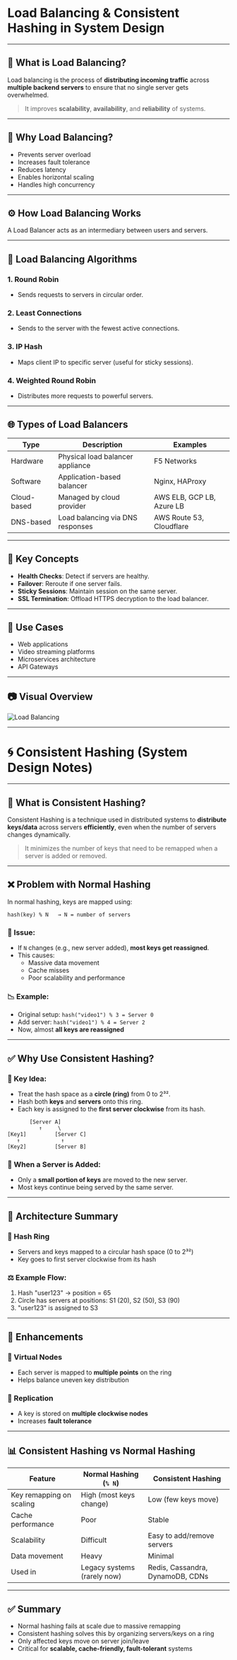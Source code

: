 # Load Balancing & Consistent Hashing in System Design

---

## 📌 What is Load Balancing?

Load balancing is the process of **distributing incoming traffic** across **multiple backend servers** to ensure that no single server gets overwhelmed.

> It improves **scalability**, **availability**, and **reliability** of systems.

---

## 🚦 Why Load Balancing?

- Prevents server overload
- Increases fault tolerance
- Reduces latency
- Enables horizontal scaling
- Handles high concurrency

---

## ⚙️ How Load Balancing Works

A Load Balancer acts as an intermediary between users and servers.


---

## 🧠 Load Balancing Algorithms

### 1. Round Robin
- Sends requests to servers in circular order.

### 2. Least Connections
- Sends to the server with the fewest active connections.

### 3. IP Hash
- Maps client IP to specific server (useful for sticky sessions).

### 4. Weighted Round Robin
- Distributes more requests to powerful servers.

---

## 🌐 Types of Load Balancers

| Type            | Description                         | Examples                    |
|------------------|-------------------------------------|-----------------------------|
| Hardware         | Physical load balancer appliance    | F5 Networks                 |
| Software         | Application-based balancer          | Nginx, HAProxy              |
| Cloud-based      | Managed by cloud provider           | AWS ELB, GCP LB, Azure LB   |
| DNS-based        | Load balancing via DNS responses    | AWS Route 53, Cloudflare    |

---

## 🔑 Key Concepts

- **Health Checks**: Detect if servers are healthy.
- **Failover**: Reroute if one server fails.
- **Sticky Sessions**: Maintain session on the same server.
- **SSL Termination**: Offload HTTPS decryption to the load balancer.

---

## 🧩 Use Cases

- Web applications
- Video streaming platforms
- Microservices architecture
- API Gateways

---

## 📷 Visual Overview

![Load Balancing](https://upload.wikimedia.org/wikipedia/commons/thumb/6/6b/Load_balancing.svg/1200px-Load_balancing.svg.png)

---

# 🌀 Consistent Hashing (System Design Notes)

---

## 📌 What is Consistent Hashing?

Consistent Hashing is a technique used in distributed systems to **distribute keys/data** across servers **efficiently**, even when the number of servers changes dynamically.

> It minimizes the number of keys that need to be remapped when a server is added or removed.

---

## ❌ Problem with Normal Hashing

In normal hashing, keys are mapped using:
```plaintext
hash(key) % N   → N = number of servers
```

### 🔴 Issue:
- If `N` changes (e.g., new server added), **most keys get reassigned**.
- This causes:
  - Massive data movement
  - Cache misses
  - Poor scalability and performance

### 📉 Example:
- Original setup: `hash("video1") % 3 = Server 0`
- Add server: `hash("video1") % 4 = Server 2`
- Now, almost **all keys are reassigned**

---

## ✅ Why Use Consistent Hashing?

### 🧠 Key Idea:
- Treat the hash space as a **circle (ring)** from 0 to 2³².
- Hash both **keys** and **servers** onto this ring.
- Each key is assigned to the **first server clockwise** from its hash.

```
       [Server A]
          ↑     \
[Key1]         [Server C]
   ↑             ↑
[Key2]         [Server B]
```

### 🔁 When a Server is Added:
- Only a **small portion of keys** are moved to the new server.
- Most keys continue being served by the same server.

---

## 🧱 Architecture Summary

### 🔄 Hash Ring
- Servers and keys mapped to a circular hash space (0 to 2³²)
- Key goes to first server clockwise from its hash

### ⚖️ Example Flow:
1. Hash "user123" → position = 65
2. Circle has servers at positions: S1 (20), S2 (50), S3 (90)
3. "user123" is assigned to S3

---

## 🔧 Enhancements

### 🔹 Virtual Nodes
- Each server is mapped to **multiple points** on the ring
- Helps balance uneven key distribution

### 🔹 Replication
- A key is stored on **multiple clockwise nodes**
- Increases **fault tolerance**

---

## 📊 Consistent Hashing vs Normal Hashing

| Feature                  | Normal Hashing (`% N`)        | Consistent Hashing                  |
|--------------------------|-------------------------------|-------------------------------------|
| Key remapping on scaling | High (most keys change)       | Low (few keys move)                 |
| Cache performance        | Poor                          | Stable                              |
| Scalability              | Difficult                     | Easy to add/remove servers          |
| Data movement            | Heavy                         | Minimal                             |
| Used in                  | Legacy systems (rarely now)   | Redis, Cassandra, DynamoDB, CDNs    |

---

## ✅ Summary

- Normal hashing fails at scale due to massive remapping
- Consistent hashing solves this by organizing servers/keys on a ring
- Only affected keys move on server join/leave
- Critical for **scalable, cache-friendly, fault-tolerant** systems
